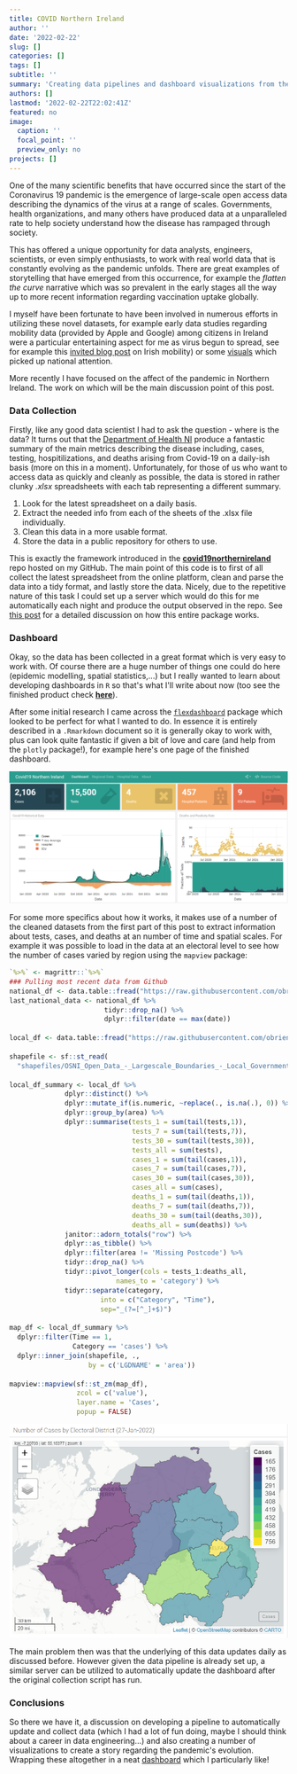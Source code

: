 ```yaml
---
title: COVID Northern Ireland
author: ''
date: '2022-02-22'
slug: []
categories: []
tags: []
subtitle: ''
summary: 'Creating data pipelines and dashboard visualizations from the COVID-19 Pandemic in Northern Ireland.'
authors: []
lastmod: '2022-02-22T22:02:41Z'
featured: no
image:
  caption: ''
  focal_point: ''
  preview_only: no
projects: []
---
```


One of the many scientific benefits that have occurred since the start of the Coronavirus 19 pandemic is the emergence of large-scale open access data describing the dynamics of the virus at a range of scales. Governments, health organizations, and many others have produced data at a unparalleled rate to help society understand how the disease has rampaged through society. 

This has offered a unique opportunity for data analysts, engineers, scientists, or even simply enthusiasts, to work with real world data that is constantly evolving as the pandemic unfolds. There are great examples of storytelling that have emerged from this occurrence, for example the _flatten the curve_ narrative which was so prevalent in the early stages all the way up to more recent information regarding vaccination uptake globally. 

I myself have been fortunate to have been involved in numerous efforts in utilizing these novel datasets, for example early data studies regarding mobility data (provided by Apple and Google) among citizens in Ireland were a particular entertaining aspect for me as virus begun to spread, see for example this [invited blog post](https://ecmiindmath.org/2020/07/01/covid-19-and-the-irish-routine/) on Irish mobility) or some [visuals]([https://twitter.com/obrienj_/status/1253248715940380677]) which picked up national attention.

More recently I have focused on the affect of the pandemic in Northern Ireland. The work on which will be the main discussion point of this post.

### Data Collection

Firstly, like any good data scientist I had to ask the question - where is the data? It turns out that the [Department of Health NI](https://www.health-ni.gov.uk/publications/daily-dashboard-updates-covid-19-november-2021) produce a fantastic summary of the main metrics describing the disease including, cases, testing, hospitilizations, and deaths arising from Covid-19 on a daily-ish basis (more on this in a moment). Unfortunately, for those of us who want to access data as quickly and cleanly as possible, the data is stored in rather clunky _.xlsx_ spreadsheets with each tab representing a different summary. 

1. Look for the latest spreadsheet on a daily basis.
2. Extract the needed info from each of the sheets of the .xlsx file individually.
3. Clean this data in a more usable format.
4. Store the data in a public repository for others to use.

This is exactly the framework introduced in the [**covid19northernireland**](https://github.com/obrienjoey/covid19northernireland) repo hosted on my GitHub. The main point of this code is to first of all collect the latest spreadsheet from the online platform, clean and parse the data into a tidy format, and lastly store the data. Nicely, due to the repetitive nature of this task I could set up a server which would do this for me automatically each night and produce the output observed in the repo. See [this post](https://www.joeyobrien.ie/post/20220130_covid19ni_data/) for a detailed discussion on how this entire package works.

### Dashboard

Okay, so the data has been collected in a great format which is very easy to work with. Of course there are a huge number of things one could do here (epidemic modelling, spatial statistics,...) but I really wanted to learn about developing dashboards in `R` so that's what I'll write about now (too see the finished product check [**here**](https://obrienjoey.github.io/covidni_dashboard/)). 

After some initial research I came across the [`flexdashboard`](https://rstudio.github.io/flexdashboard/index.html) package which looked to be perfect for what I wanted to do. In essence it is entirely described in a `.Rmarkdown` document so it is generally okay to work with, plus can look quite fantastic if given a bit of love and care (and help from the `plotly` package!), for example here's one page of the finished dashboard.   

![The Covid19 Northern Ireland Dashboard](covid_ni_dashboard.PNG)

For some more specifics about how it works, it makes use of a number of the cleaned datasets from the first part of this post to extract information about tests, cases, and deaths at an number of time and spatial scales. For example it was possible to load in the data at an electoral level to see how the number of cases varied by region using the `mapview` package:


```r
`%>%` <- magrittr::`%>%`
### Pulling most recent data from Github
national_df <- data.table::fread("https://raw.githubusercontent.com/obrienjoey/covid19northernireland/main/data/ni_covid_national.csv")
last_national_data <- national_df %>%
                        tidyr::drop_na() %>% 
                        dplyr::filter(date == max(date))

local_df <- data.table::fread("https://raw.githubusercontent.com/obrienjoey/covid19northernireland/main/data/ni_covid_local.csv")

shapefile <- sf::st_read(
  "shapefiles/OSNI_Open_Data_-_Largescale_Boundaries_-_Local_Government_Districts_(2012).shp", quiet = TRUE)

local_df_summary <- local_df %>%
              dplyr::distinct() %>%
              dplyr::mutate_if(is.numeric, ~replace(., is.na(.), 0)) %>%
              dplyr::group_by(area) %>%
              dplyr::summarise(tests_1 = sum(tail(tests,1)),
                               tests_7 = sum(tail(tests,7)),
                               tests_30 = sum(tail(tests,30)),
                               tests_all = sum(tests),
                               cases_1 = sum(tail(cases,1)),
                               cases_7 = sum(tail(cases,7)),
                               cases_30 = sum(tail(cases,30)),
                               cases_all = sum(cases),
                               deaths_1 = sum(tail(deaths,1)),
                               deaths_7 = sum(tail(deaths,7)),
                               deaths_30 = sum(tail(deaths,30)),
                               deaths_all = sum(deaths)) %>%
              janitor::adorn_totals("row") %>%
              dplyr::as_tibble() %>%
              dplyr::filter(area != 'Missing Postcode') %>%
              tidyr::drop_na() %>%
              tidyr::pivot_longer(cols = tests_1:deaths_all,
                           names_to = 'category') %>%
              tidyr::separate(category, 
                       into = c("Category", "Time"),
                       sep="_(?=[^_]+$)")

map_df <- local_df_summary %>%
  dplyr::filter(Time == 1,
                Category == 'cases') %>%
  dplyr::inner_join(shapefile, .,
                    by = c('LGDNAME' = 'area'))

mapview::mapview(sf::st_zm(map_df), 
                 zcol = c('value'),
                 layer.name = 'Cases',
                 popup = FALSE)
```

![The Covid19 Northern Ireland Dashboard](map.PNG)

The main problem then was that the underlying of this data updates daily as discussed before. However given the data pipeline is already set up, a similar server can be utilized to automatically update the dashboard after the original collection script has run. 

### Conclusions

So there we have it, a discussion on developing a pipeline to automatically update and collect data (which I had a lot of fun doing, maybe I should think about a career in data engineering...) and also creating a number of visualizations to create a story regarding the pandemic's evolution. Wrapping these altogether in a neat [dashboard](https://obrienjoey.github.io/covidni_dashboard/) which I particularly like! 
